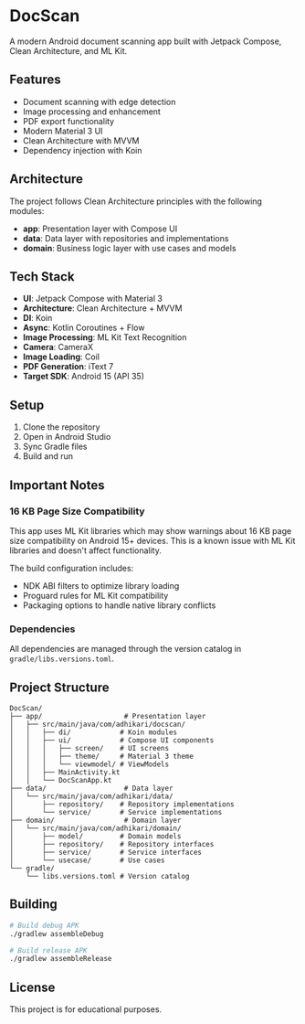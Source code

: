 # DocScan

A modern Android document scanning app built with Jetpack Compose, Clean Architecture, and ML Kit.

## Features

- Document scanning with edge detection
- Image processing and enhancement
- PDF export functionality
- Modern Material 3 UI
- Clean Architecture with MVVM
- Dependency injection with Koin

## Architecture

The project follows Clean Architecture principles with the following modules:

- **app**: Presentation layer with Compose UI
- **data**: Data layer with repositories and implementations
- **domain**: Business logic layer with use cases and models

## Tech Stack

- **UI**: Jetpack Compose with Material 3
- **Architecture**: Clean Architecture + MVVM
- **DI**: Koin
- **Async**: Kotlin Coroutines + Flow
- **Image Processing**: ML Kit Text Recognition
- **Camera**: CameraX
- **Image Loading**: Coil
- **PDF Generation**: iText 7
- **Target SDK**: Android 15 (API 35)

## Setup

1. Clone the repository
2. Open in Android Studio
3. Sync Gradle files
4. Build and run

## Important Notes

### 16 KB Page Size Compatibility

This app uses ML Kit libraries which may show warnings about 16 KB page size compatibility on Android 15+ devices. This is a known issue with ML Kit libraries and doesn't affect functionality.

The build configuration includes:
- NDK ABI filters to optimize library loading
- Proguard rules for ML Kit compatibility
- Packaging options to handle native library conflicts

### Dependencies

All dependencies are managed through the version catalog in `gradle/libs.versions.toml`.

## Project Structure

```
DocScan/
├── app/                    # Presentation layer
│   ├── src/main/java/com/adhikari/docscan/
│   │   ├── di/            # Koin modules
│   │   ├── ui/            # Compose UI components
│   │   │   ├── screen/    # UI screens
│   │   │   ├── theme/     # Material 3 theme
│   │   │   └── viewmodel/ # ViewModels
│   │   ├── MainActivity.kt
│   │   └── DocScanApp.kt
├── data/                   # Data layer
│   └── src/main/java/com/adhikari/data/
│       ├── repository/    # Repository implementations
│       └── service/       # Service implementations
├── domain/                 # Domain layer
│   └── src/main/java/com/adhikari/domain/
│       ├── model/         # Domain models
│       ├── repository/    # Repository interfaces
│       ├── service/       # Service interfaces
│       └── usecase/       # Use cases
└── gradle/
    └── libs.versions.toml # Version catalog
```

## Building

```bash
# Build debug APK
./gradlew assembleDebug

# Build release APK
./gradlew assembleRelease
```

## License

This project is for educational purposes.
